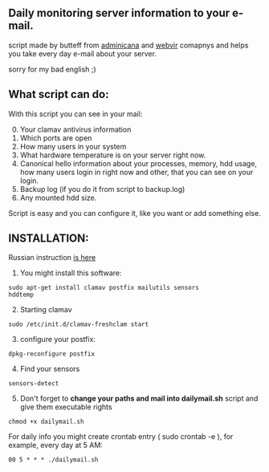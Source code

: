 <h2>Daily monitoring server information to your e-mail.</h2>

script made by butteff from <a href="http://adminicana.ru/en.html">adminicana</a> and <a href="http://webvir.ru">webvir</a> comapnys and helps you take every day e-mail about your server.

sorry for my bad english ;)

<h2>What script can do:</h2>

With this script you can see in your mail:

0. Your clamav antivirus information 
1. Which ports are open
2. How many users in your system
3. What hardware temperature is on your server right now.
4. Canonical hello information about your processes, memory, hdd usage, how many users login in right now and other, that you can see on your login.
5. Backup log (if you do it from script to backup.log)
6. Any mounted hdd size.

Script is easy and you can configure it, like you want or add something else.

<h2>INSTALLATION:</h2>

Russian instruction <a href="http://linuxstar.ru/poluchenie-informacii-o-sisteme-ezhednevno-na-pochtu-v-ubuntu-server.html">is here</a> 


1. You might install this software:

<code>sudo apt-get install clamav postfix mailutils sensors hddtemp</code>

2. Starting clamav

<code>sudo /etc/init.d/clamav-freshclam start</code>

3. configure your postfix:

<code>dpkg-reconfigure postfix</code>

4. Find your sensors

<code>sensors-detect</code>

5. Don't forget to <strong>change your paths and mail into dailymail.sh</strong> script and give them executable rights

<code>chmod +x dailymail.sh</code>


For daily info you might create crontab entry ( sudo crontab -e ), for example, every day at 5 AM:

<code>00 5 * * * ./dailymail.sh</code>




